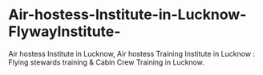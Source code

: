 # Air-hostess-Institute-in-Lucknow-FlywayInstitute-
Air hostess Institute in Lucknow, Air hostess Training Institute in Lucknow : Flying stewards training &amp; Cabin Crew Training in Lucknow.
